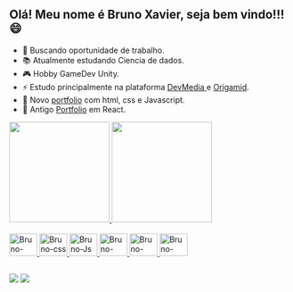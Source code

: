 ## Olá! Meu nome é Bruno Xavier, seja bem vindo!!! 😄


- 🔭 Buscando oportunidade de trabalho.
- 📚 Atualmente estudando Ciencia de dados.
- 🎮 Hobby GameDev Unity.
- ⚡ Estudo principalmente na plataforma <a href="https://www.devmedia.com.br/perfil/bruno-xavier-de-souza">DevMedia </a>e <a href="https://www.origamid.com/">Origamid</a>.
- 👀 Novo <a href="https://bruno9407.github.io/Portifolio/">portfolio</a> com html, css e Javascript.
- 👀 Antigo <a href="https://brunoxavier.vercel.app/">Portfolio</a> em React.

<div>
  <a href="https://github.com/Bruno9407">
  <img height="180em" src="https://github-readme-stats.vercel.app/api?username=Bruno9407&show_icons=true&theme=dark&include_all_commits=true&count_private=true"/>
  <img height="180em" src="https://github-readme-stats.vercel.app/api/top-langs/?username=Bruno9407&layout=compact&langs_count=16&theme=dark"/>
</div>
  
<div style="display: inline_block"></br>
  <img aling="center" alt="Bruno-html" height="40" width="50" src="https://cdn.jsdelivr.net/gh/devicons/devicon/icons/html5/html5-original-wordmark.svg"/>
  <img aling="center" alt="Bruno-css" height="40" width="50" src="https://cdn.jsdelivr.net/gh/devicons/devicon/icons/css3/css3-original-wordmark.svg"/>
  <img aling="center" alt="Bruno-Js" height="40" width="50" src="https://cdn.jsdelivr.net/gh/devicons/devicon/icons/javascript/javascript-original.svg"/>
  <img aling="center" alt="Bruno-react" height="40" width="50" src="https://cdn.jsdelivr.net/gh/devicons/devicon/icons/react/react-original-wordmark.svg"/>
  <img aling="center" alt="Bruno-react" height="40" width="50" src="https://cdn.jsdelivr.net/gh/devicons/devicon/icons/csharp/csharp-original.svg"/>
  <img aling="center" alt="Bruno-react" height="40" width="50" src="https://cdn.jsdelivr.net/gh/devicons/devicon/icons/unity/unity-original.svg"/>
</div>
  
##
<div>
  <a href="https://www.instagram.com/brunoxavier9407/" target="_blank"><img src="https://img.shields.io/badge/Instagram-E4405F?style=for-the-badge&logo=instagram&logoColor=white" target="_blank"></a>  
  <a href="https://www.linkedin.com/in/bruno-xavier-523618246/" target="_blank"><img src="https://img.shields.io/badge/linkedin-%230077B5.svg?style=for-the-badge&logo=linkedin&logoColor=white"></a>
  <!-- <a href="" target="_blank"><img src="https://img.shields.io/badge/YouTube-FF0000?style=for-the-badge&logo=youtube&logoColor=white" target="_blank"/></a> -->
</div>

<!-- ![Snake animation](https://github.com/Xavier9407/Xavier9407/blob/output/github-contribution-grid-snake.svg) ->
